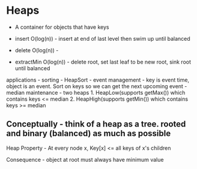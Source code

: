 # Heaps

- A container for objects that have keys

- insert O(log(n)) - insert at end of last level then swim up until balanced
- delete O(log(n)) -
- extractMin O(log(n)) - delete root, set last leaf to be new root, sink root until balanced


applications    - sorting - HeapSort
                - event management - key is event time, object is an event. Sort on keys so we can get the next upcoming event
                - median maintenance - two heaps
                    1. HeapLow(supports getMax()) which contains keys <= median
                    2. HeapHigh(supports getMin()) which contains keys >= median


## Conceptually - think of a heap as a tree. rooted and binary (balanced) as much as possible

Heap Property - At every node x, Key[x] <= all keys of x's children

Consequence - object at root must always have minimum value